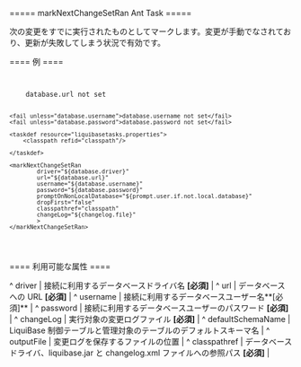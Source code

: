 ===== markNextChangeSetRan Ant Task =====

次の変更をすでに実行されたものとしてマークします。変更が手動でなされており、更新が失敗してしまう状況で有効です。

==== 例 ====

<code xml>
<target name="markNextChangeSetRan" depends="prepare">
    <fail unless="database.url">database.url not set</fail>

    <fail unless="database.username">database.username not set</fail>
    <fail unless="database.password">database.password not set</fail>

    <taskdef resource="liquibasetasks.properties">
        <classpath refid="classpath"/>

    </taskdef>

    <markNextChangeSetRan
            driver="${database.driver}"
            url="${database.url}"
            username="${database.username}"
            password="${database.password}"
            promptOnNonLocalDatabase="${prompt.user.if.not.local.database}"
            dropFirst="false"
            classpathref="classpath"
            changeLog="${changelog.file}"
            >
    </markNextChangeSetRan>
</target>
</code>

==== 利用可能な属性 ====

^ driver  | 接続に利用するデータベースドライバ名  **[必須]** | 
^ url  | データベースへの URL **[必須]**   | 
^ username  | 接続に利用するデータベースユーザー名**[必須]**   | 
^ password  | 接続に利用するデータベースユーザーのパスワード **[必須]**  | 
^ changeLog | 実行対象の変更ログファイル **[必須]**  | 
^ defaultSchemaName  | LiquiBase 制御テーブルと管理対象のテーブルのデフォルトスキーマ名 |
^ outputFile  | 変更ログを保存するファイルの位置 |
^ classpathref  | データベースドライバ、liquibase.jar と changelog.xml ファイルへの参照パス  **[必須]** | 